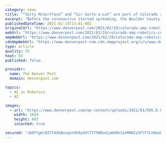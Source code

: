 ```yaml
---
category: news
title: "“Sorty McSortface” and “Sir Sorts-a-Lot” are part of Colorado robotics company’s quest to modernize recycling"
excerpt: "Before the coronavirus started spreading, the Boulder County Recycling Center was having problems keeping fully staffed. The pandemic hit and people started buying more online, cooking more at"
publishedDateTime: 2021-02-19T13:01:00Z
originalUrl: "https://www.denverpost.com/2021/02/19/colorado-amp-robotics-company-boulder-recycling/"
webUrl: "https://www.denverpost.com/2021/02/19/colorado-amp-robotics-company-boulder-recycling/"
ampWebUrl: "https://www.denverpost.com/2021/02/19/colorado-amp-robotics-company-boulder-recycling/amp/"
cdnAmpWebUrl: "https://www-denverpost-com.cdn.ampproject.org/c/s/www.denverpost.com/2021/02/19/colorado-amp-robotics-company-boulder-recycling/amp/"
type: article
quality: 55
heat: 55
published: false

provider:
  name: The Denver Post
  domain: denverpost.com

topics:
  - AI in Robotics
  - AI

images:
  - url: "https://www.denverpost.com/wp-content/uploads/2021/01/505.0.88046669-amp-robotics-db-020821-0146-A.jpg?w=1024&h=683"
    width: 1024
    height: 683
    isCached: true

secured: "zbOYYgml0Z7YdXkBxuqznVb9y44lTYf5W0udjwHX0e1osM0NIzVFlF7LV0wnHJ/zLMNHe6leMauFStI/3tZsLp7au5vrhf/pi+vmf7L11TrG6HeKBDVsRWu9jplvh9Ps8LGVGIWzYOX5yS0+5RVKIW3mOKw8RiU2Ch+2mV/TnMZ6CpMKklok6qj3JSyucGQrnCQwkiYVbSKW9ajP7z6/616npLQr1WB92IlaHqLWhXqDPzTfbmZzHJEYqSEG6HWhOK69pn9Gw6FVMkLHRYycQ46rO5RwQ9e8hC9GkRZUdvcCILrc8z2EZ/MOYBc4HucUgcRZfFgnx7crLuAgIxsovBumu9wPGWdXbFd/PpdVYdI=;lXI8wOd3FqAAwR6T44iHcQ=="
---
```



